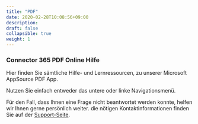 ```yaml
---
title: "PDF"
date: 2020-02-28T10:08:56+09:00
description: 
draft: false
collapsible: true
weight: 1
---
```

### Connector 365 PDF Online Hilfe

Hier finden Sie sämtliche Hilfe- und Lernressourcen, zu unserer Microsoft AppSource PDF App.

Nutzen Sie einfach entweder das untere oder linke Navigationsmenü.

Für den Fall, dass Ihnen eine Frage nicht beantwortet werden konnte, helfen wir Ihnen gerne persönlich weiter. die nötigen Kontaktinformationen finden Sie auf der [Support-Seite](de-de/apps/help-and-support/).